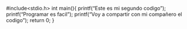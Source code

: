 #include<stdio.h> 
int main(){
  printf(“Este es mi segundo codigo”); 
  printf(“Programar es facil”);
  printf(“Voy a compartir con mi compañero el codigo”); 
  return 0;
}
